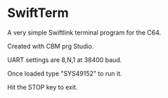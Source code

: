 # SwiftTerm
A very simple Swiftlink terminal program for the C64.

Created with CBM prg Studio.

UART settings are 8,N,1 at 38400 baud.

Once loaded type "SYS49152" to run it.

Hit the STOP key to exit.
